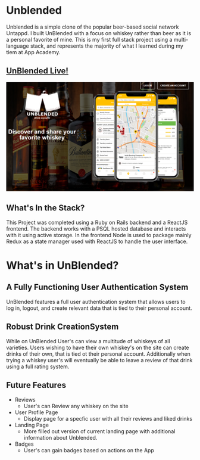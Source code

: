 # Unblended
Unblended is a simple clone of the popular beer-based social network Untappd. I built UnBlended with a 
focus on whiskey rather than beer as it is a personal favorite of mine. This is my first full stack project 
using a multi-language stack, and represents the majority of what I learned during my tiem at App Academy.
## [UnBlended Live!](https://unblended.herokuapp.com/#/)

![Unblended Header](https://github.com/Gregory-DelCarlo/UnBlended/blob/main/app/assets/images/ReadMe%20/header_snippet.PNG)
## What's In the Stack?
This Project was completed using a Ruby on Rails backend and a ReactJS frontend. The backend works 
with a PSQL hosted database and interacts with it using active storage. In the frontend Node is used 
to package mainly Redux as a state manager used with ReactJS to handle the user interface.

# What's in UnBlended?

## A Fully Functioning User Authentication System
UnBlended features a full user authentication system that allows users to log in, logout, and create 
relevant data that is tied to their personal account.

## Robust Drink CreationSystem
While on UnBlended User's can view a multitude of whiskeys of all varieties. Users wishing to have their 
own whiskey's on the site can create drinks of their own, that is tied ot their personal account. 
Additionally when trying a whiskey user's will eventually be able to leave a review of that drink using a full rating system.


## Future Features
* Reviews
    - User's can Review any whiskey on the site
* User Profile Page
    - Display page for a specfic user with all their reviews and liked drinks
* Landing Page
    - More filled out version of current landing page with additional information about Unblended.
* Badges
    - User's can gain badges based on actions on the App